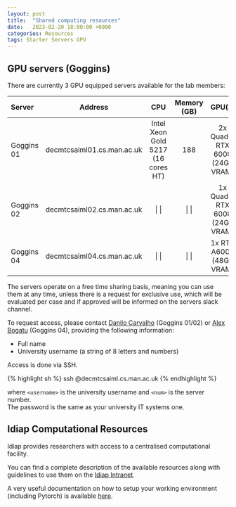 ```yaml
---
layout: post
title:  "Shared computing resources"
date:   2023-02-20 18:00:00 +0000
categories: Resources
tags: Starter Servers GPU
---
```


## GPU servers (Goggins)

There are currently 3 GPU equipped servers available for the lab members:

| Server | Address | CPU | Memory (GB) | GPU(s) |
| :---- | :----: | :----: | :----: | :----: |
| Goggins 01 | decmtcsaiml01.cs.man.ac.uk | Intel Xeon Gold 5217 (16 cores HT) | 188 | 2x Quadro RTX 6000 (24GB VRAM) |
| Goggins 02 | decmtcsaiml02.cs.man.ac.uk | \| \| | \| \| | 1x Quadro RTX 6000 (24GB VRAM) |
| Goggins 04 | decmtcsaiml04.cs.man.ac.uk | \| \| | \| \| | 1x RTX A6000 (48GB VRAM) |

The servers operate on a free time sharing basis, meaning you can use them at any time, unless there is a request for exclusive use, which will be evaluated per case and if approved will be informed on the servers slack channel.

To request access, please contact [Danilo Carvalho](/people.html#danilo.carvalho) (Goggins 01/02) or [Alex Bogatu](/people.html#alex.bogatu) (Goggins 04), providing the following information:
- Full name
- University username (a string of 8 letters and numbers)

Access is done via SSH. 

{% highlight sh %}
ssh <username>@decmtcsaiml<num>.cs.man.ac.uk
{% endhighlight %}

where `<username>` is the university username and `<num>` is the server number.<br/>
The password is the same as your university IT systems one.

## Idiap Computational Resources

Idiap provides researchers with access to a centralised computational facility.

You can find a complete description of the available resources along with guidelines to use them on the [Idiap Intranet](https://secure.idiap.ch/intranet/system/computing/ComputationGrid).

A very useful documentation on how to setup your working environment (including Pytorch) is available [here](https://lab.idiap.ch/devel/local/sq/practical/env.html).
